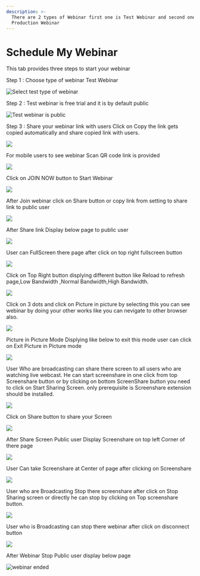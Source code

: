 ```yaml
---
description: >-
  There are 2 types of Webinar first one is Test Webinar and second one is
  Production Webinar
---
```


# Schedule My Webinar

This tab provides three steps to start your webinar

Step 1 : Choose type of webinar Test Webinar

![Select test type of webinar](../.gitbook/assets/step-_webinar.PNG)

Step 2 : Test webinar is free trial and it is by default public

![Test webinar is public ](../.gitbook/assets/test_step_2.PNG)

Step 3 : Share your webinar link with users Click on Copy the link gets copied automatically and share copied link with users.

![](../.gitbook/assets/image%20%2821%29.png)

For mobile users to see webinar Scan QR code link is provided

![](../.gitbook/assets/image%20%28123%29.png)

Click on JOIN NOW button to Start Webinar

![](../.gitbook/assets/image%20%2846%29.png)

After Join webinar click on Share button or copy link from setting to share link to public user

![](../.gitbook/assets/image%20%2874%29.png)

After Share link Display below page to public user

![](../.gitbook/assets/image%20%2845%29.png)

User can FullScreen there page after click on top right fullscreen button

![](../.gitbook/assets/image%20%282%29.png)

  
Click on Top Right button displying different button like Reload to refresh page,Low Bandwidth ,Normal Bandwidth,High Bandwidth.

![](../.gitbook/assets/image%20%2895%29.png)

Click on  3 dots and click on Picture in picture by selecting this you can see webinar by doing your other works like you can nevigate to other browser also.

![](../.gitbook/assets/image%20%2854%29.png)

Picture in Picture Mode Displying like below to exit this mode user can click on Exit Picture in Picture mode

![](../.gitbook/assets/image%20%2894%29.png)

User Who are broadcasting can share there screen to all users who are watching live webcast. He can start screenshare in one click from top Screenshare button or by clicking on bottom ScreenShare button you need to click on Start Sharing Screen. only prerequisite is Screenshare extension should be installed.

![](../.gitbook/assets/image%20%2888%29.png)

Click on Share button to share your Screen

![](../.gitbook/assets/image%20%2865%29.png)

After Share Screen Public user Display Screenshare on top left Corner of there page 

![](../.gitbook/assets/image%20%2832%29.png)

User Can take Screenshare at Center of page after clicking on Screenshare 

![](../.gitbook/assets/image%20%2852%29.png)

User who are Broadcasting Stop there screenshare after click on Stop Sharing screen or directly he can stop by clicking on Top screenshare button.

![](../.gitbook/assets/image%20%281%29.png)

User who is Broadcasting can stop there webinar after click on disconnect button

![](../.gitbook/assets/image%20%2827%29.png)

After Webinar Stop Public user display below page

![webinar ended](../.gitbook/assets/image%20%2898%29.png)









